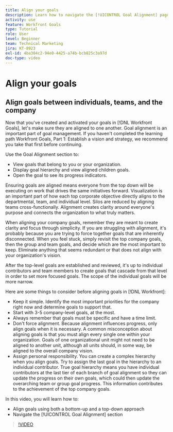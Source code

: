```yaml
---
title: Align your goals
description: Learn how to navigate the [!UICONTROL Goal Alignment] page in [!DNL   Goals].
activity: use
feature: Workfront Goals
type: Tutorial
role: User
level: Beginner
team: Technical Marketing
jira: KT-8923
exl-id: 4ba304c2-94e0-4425-a74b-bcb825c3a97d
doc-type: video
---
```

# Align your goals

## Align goals between individuals, teams, and the company

Now that you've created and activated your goals in [!DNL Workfront Goals], let's make sure they are aligned to one another. Goal alignment is an important part of goal management. If you haven't completed the learning path Workfront Goals, Part 1: Establish a vision and strategy, we recommend you take that first before continuing.

<!--Insert link to LP 1, above -->

Use the Goal Alignment section to:

* View goals that belong to you or your organization.
* Display goal hierarchy and view aligned children goals.
* Open the goal to see its progress indicators.

Ensuring goals are aligned means everyone from the top down will be executing on work that drives the same initiatives forward. Visualization is an important part of how each top corporate objective directly aligns to the departmental, team, and individual level. Silos are reduced by aligning teams cross-functionally. Alignment creates clarity around everyone's purpose and connects the organization to what truly matters. 

When aligning your company goals, remember they are meant to create clarity and focus through simplicity. If you are struggling with alignment, it's probably because you are trying to force together goals that are inherently disconnected. When you feel stuck, simply revisit the top company goals, then the group and team goals, and decide which are the most important to keep. Eliminate anything that seems redundant or that does not align with your organization's vision.

After the top-level goals are established and reviewed, it's up to individual contributors and team members to create goals that cascade from that level in order to set more focused goals. The scope of the individual goals will be more narrow.

<!-- Pro-tips graphic -->

Here are some things to consider before aligning goals in [!DNL Workfront]:

* Keep it simple. Identify the most important priorities for the company right now and determine goals to support that.
* Start with 3-5 company-level goals, at the most. 
* Always remember that goals must be specific and have a time limit.
* Don't force alignment. Because alignment influences progress, only align goals when it is necessary. A common misconception about aligning goals is that you must align every single one within your organization. Goals of one organizational unit might not need to be aligned to another unit, although all units should, in some way, be aligned to the overall company vision.
* Assign personal responsibility. You can create a complex hierarchy when you align goals. Try to assign the last goal in the hierarchy to an individual contributor. True goal hierarchy means you have individual contributors at the last tier of each branch of goal alignment so they can update the progress on their own goals, which could then update the overarching team or group goal progress. This information contributes to the achievement of the top company goals.

In this video, you will learn how to:

* Align goals using both a bottom-up and a top-down approach
* Navigate the [!UICONTROL Goal Alignment] section

>[!VIDEO](https://video.tv.adobe.com/v/335195/?quality=12&learn=on&enablevpops)
